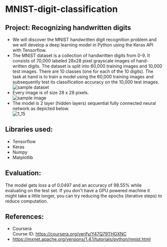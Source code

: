 # MNIST-digit-classification

## Project: Recognizing handwritten digits
- We will discover the MNIST handwritten digit recognition problem and we will develop a deep learning model in Python using the Keras API with Tensorflow.
- The MNIST dataset is a collection of handwritten digits from 0-9. It consists of 70,000 labeled 28x28 pixel grayscale images of hand-written digits. The dataset is split into 60,000 training images and 10,000 test images. There are 10 classes (one for each of the 10 digits). The task at hand is to train a model using the 60,000 training images and subsequently test its classification accuracy on the 10,000 test images. <br> ![sample dataset](https://user-images.githubusercontent.com/94393300/209102991-d0f297a8-1999-4cf1-8c52-2cee4ab66bd1.png)
- Every image is of size 28 x 28 pixels. <br> ![sample image](https://user-images.githubusercontent.com/94393300/209103039-6e0ee4e6-2bbc-4e0c-a24d-d9e1ee983e0a.png)
- The model is 2 layer (hidden layers) sequential fully connected neural network as depicted below. <br> ![1_15](https://user-images.githubusercontent.com/94393300/209107358-959e3c92-3604-4e67-af74-4ebdc24a4d44.png)

## Libraries used:
- Tensorflow
- Keras
- Numpy
- Matplotlib

## Evaluation:
The model gets loss a of 0.0497 and an accuracy of 98.55% while evaluating on the test set. If you don't have a GPU powered machine it might take a little longer, you can try reducing the epochs (iterative steps) to reduce computation.

## References:
- Coursera <br>
Course ID: https://coursera.org/verify/Y47Q79THGXNC
- https://mxnet.apache.org/versions/1.4.1/tutorials/python/mnist.html
